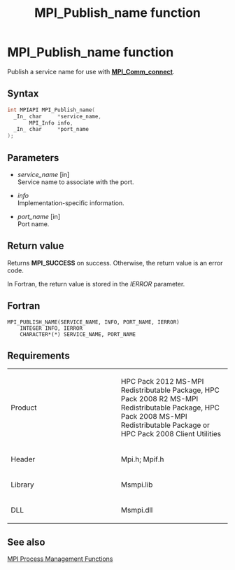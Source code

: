 ﻿---
title: MPI_Publish_name function
TOCTitle: MPI_Publish_name function
ms:assetid: 456bdd5f-8597-451f-8202-9ba6a610bfc3
ms:mtpsurl: https://msdn.microsoft.com/en-us/library/Dn473450(v=VS.85)
ms:contentKeyID: 59360985
ms.date: 03/28/2018
mtps_version: v=VS.85
f1_keywords:
- MPI_PUBLISH_NAME
- mpif/MPI_Publish_name
- mpi/MPI_PUBLISH_NAME
dev_langs:
- C++
- C
---

# MPI\_Publish\_name function

Publish a service name for use with [**MPI\_Comm\_connect**](mpi-comm-connect-function.md).

## Syntax

``` c++
int MPIAPI MPI_Publish_name(
  _In_ char     *service_name,
       MPI_Info info,
  _In_ char     *port_name
);
```

## Parameters

  - *service\_name* \[in\]  
    Service name to associate with the port.

  - *info*  
    Implementation-specific information.

  - *port\_name* \[in\]  
    Port name.

## Return value

Returns **MPI\_SUCCESS** on success. Otherwise, the return value is an error code.

In Fortran, the return value is stored in the *IERROR* parameter.

## Fortran

    MPI_PUBLISH_NAME(SERVICE_NAME, INFO, PORT_NAME, IERROR)
        INTEGER INFO, IERROR
        CHARACTER*(*) SERVICE_NAME, PORT_NAME

## Requirements

<table>
<colgroup>
<col style="width: 50%" />
<col style="width: 50%" />
</colgroup>
<tbody>
<tr class="odd">
<td><p>Product</p></td>
<td><p>HPC Pack 2012 MS-MPI Redistributable Package, HPC Pack 2008 R2 MS-MPI Redistributable Package, HPC Pack 2008 MS-MPI Redistributable Package or HPC Pack 2008 Client Utilities</p></td>
</tr>
<tr class="even">
<td><p>Header</p></td>
<td>Mpi.h;
Mpif.h</td>
</tr>
<tr class="odd">
<td><p>Library</p></td>
<td>Msmpi.lib</td>
</tr>
<tr class="even">
<td><p>DLL</p></td>
<td>Msmpi.dll</td>
</tr>
</tbody>
</table>


## See also

[MPI Process Management Functions](mpi-process-management-functions.md)

